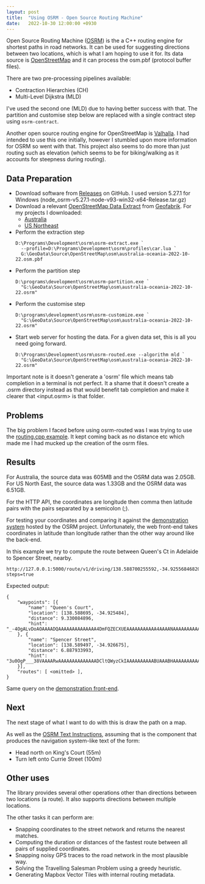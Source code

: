```yaml
---
layout: post
title:  "Using OSRM - Open Source Routing Machine"
date:   2022-10-30 12:00:00 +0930
---
```


Open Source Routing Machine ([OSRM][1]) is the a C++ routing engine for
shortest paths in road networks. It can be used for suggesting directions
between two locations, which is what I am hoping to use it for. Its data source
is [OpenStreetMap][2] and it can process the osm.pbf (protocol buffer files).

There are two pre-processing pipelines available:
* Contraction Hierarchies (CH)
* Multi-Level Dijkstra (MLD)

I've used the second one (MLD) due to having better success with that.
The partition and customise step below are replaced with a single contract
step using `osrm-contract`.

Another open source routing engine for OpenStreetMap is [Valhalla](12). I had
intended to use this one initially, however I stumbled upon more information
for OSRM so went with that. This project also seems to do more than just
routing such as elevation (which seems to be for biking/walking as it
accounts for steepness during routing).

## Data Preparation

* Download software from [Releases][3] on GitHub. I used version 5.27.1 for
  Windows (node_osrm-v5.27.1-node-v93-win32-x64-Release.tar.gz)
* Download a relevant [OpenStreetMap Data Extract][4] from [Geofabrik][5].
  For my projects I downloaded:
    * [Australia][6]
    * [US Northeast][7]
* Perform the extraction step
  ```
  D:\Programs\Development\osrm\osrm-extract.exe `
    --profile=D:\Programs\Development\osrm\profiles\car.lua `
    G:\GeoData\Source\OpenStreetMap\osm\australia-oceania-2022-10-22.osm.pbf
  ```
* Perform the partition step
  ```
  D:\programs\development\osrm\osrm-partition.exe `
    "G:\GeoData\Source\OpenStreetMap\osm\australia-oceania-2022-10-22.osrm"
  ```
* Perform the customise step
  ```
  D:\programs\development\osrm\osrm-customize.exe `
    "G:\GeoData\Source\OpenStreetMap\osm\australia-oceania-2022-10-22.osrm"
  ```
* Start web server for hosting the data. For a given data set, this is all you
  need going forward.
  ```
  D:\Programs\Development\osrm\osrm-routed.exe --algorithm mld `
    "G:\GeoData\Source\OpenStreetMap\osm\australia-oceania-2022-10-22.osrm"
  ```

Important note is it doesn't generate a 'osrm' file which means tab completion
in a terminal is not perfect. It a shame that it doesn't create a <name>.osrm
directory instead as that would benefit tab completion and make it clearer that
<input.osrm> is that folder.

## Problems

The big problem I faced before using osrm-routed was I was trying to use the
[routing.cpp example][8]. It kept coming back as no distance etc which made me
I had mucked up the creation of the osrm files.

## Results
For Australia, the source data was 605MB and the OSRM data was 2.05GB.
For US North East, the source data was 1.33GB and the OSRM data was 6.51GB.

For the HTTP API, the coordinates are longitude then comma then latitude pairs
with the pairs separated by a semicolon (;).

For testing your coordinates and comparing it against the
[demonstration system][9] hosted by the OSRM project. Unfortunately, the web
front-end takes coordinates in latitude than longitude rather than the other
way around like the back-end.

In this example we try to compute the route between Queen's Ct in Adelaide to
Spencer Street, nearby.

```
http://127.0.0.1:5000/route/v1/driving/138.588700255592,-34.9255684682013;138.589492995401,-34.9266129382409?steps=true
```

Expected output:
```
{
    "waypoints": [{
        "name": "Queen's Court",
        "location": [138.588695, -34.925484],
        "distance": 9.330084896,
        "hint": "_-4OgALvDoAOAAAADQAAAAAAAAAAAAAA4DmFQZECXUEAAAAAAAAAAA4AAAANAAAAAAAAAAAAAAChEAAAF7JCCFQU6_0cskIIABTr_QAAvxCwtqXD"
    }, {
        "name": "Spencer Street",
        "location": [138.589497, -34.926675],
        "distance": 6.887933993,
        "hint": "3u0OgP___38VAAAARwAAAAAAAAAAAAAADCltQWyzCkIAAAAAAAAAABUAAABHAAAAAAAAAAAAAAChEAAAObVCCK0P6_01tUII6w_r_QAAvxCwtqXD"
    }],
    "routes": [ <omitted> ],
}
```

Same query on the [demonstration front-end][10].

## Next
The next stage of what I want to do with this is draw the path on a map.

As well as the [OSRM Text Instructions][11], assuming that is the component
that produces the navigation system-like text of the form:
* Head north on King's Court (55m)
* Turn left onto Currie Street (100m)

## Other uses

The library provides several other operations other than directions between
two locations (a route). It also supports directions between multiple
locations.

The other tasks it can perform are:
* Snapping coordinates to the street network and returns the nearest matches.
* Computing the duration or distances of the fastest route between all pairs of
  supplied coordinates.
* Snapping noisy GPS traces to the road network in the most plausible way.
* Solving the Travelling Salesman Problem using a greedy heuristic.
* Generating Mapbox Vector Tiles with internal routing metadata.

[1]: https://project-osrm.org/
[2]: https://www.openstreetmap.org/
[3]: https://github.com/Project-OSRM/osrm-backend/releases/tag/v5.27.1
[4]: https://download.geofabrik.de/
[5]: https://www.geofabrik.de/
[6]: https://download.geofabrik.de/australia-oceania/australia.html
[7]: https://download.geofabrik.de/north-america/us-northeast.html
[8]: https://github.com/Project-OSRM/osrm-backend/blob/4f3ee609ec1af40eb1f445c6706cfa5beb04c990/example/example.cpp
[9]: https://map.project-osrm.org/
[10]: https://map.project-osrm.org/?z=18&center=-34.925474%252C138.588876&loc=-34.925475%252C138.588877&loc=-34.926691%252C138.589118&srv=0
[11]: https://github.com/Project-OSRM/osrm-text-instructions
[12]: https://github.com/valhalla/valhalla
